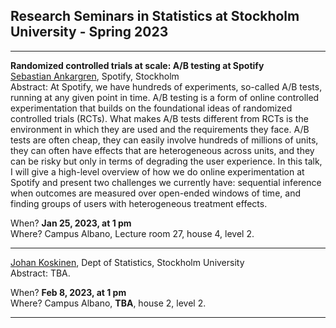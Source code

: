 ## Research Seminars in Statistics at Stockholm University - Spring 2023

---

**Randomized controlled trials at scale: A/B testing at Spotify**\
[Sebastian Ankargren](https://scholar.google.com/citations?hl=sv&user=G3XbN5MAAAAJ), Spotify, Stockholm\
Abstract: At Spotify, we have hundreds of experiments, so-called A/B tests, running at any given point in time. A/B testing is a form of online controlled experimentation that builds on the foundational ideas of randomized controlled trials (RCTs). What makes A/B tests different from RCTs is the environment in which they are used and the requirements they face. A/B tests are often cheap, they can easily involve hundreds of millions of units, they can often have effects that are heterogeneous across units, and they can be risky but only in terms of degrading the user experience. In this talk, I will give a high-level overview of how we do online experimentation at Spotify and present two challenges we currently have: sequential inference when outcomes are measured over open-ended windows of time, and finding groups of users with heterogeneous treatment effects.

When? **Jan 25, 2023, at 1 pm**\
Where? Campus Albano, Lecture room 27, house 4, level 2.

---

[Johan Koskinen](https://scholar.google.com/citations?user=IRwn3fYAAAAJ&hl=sv&oi=ao), Dept of Statistics, Stockholm University\
Abstract: TBA.

When? **Feb 8, 2023, at 1 pm**\
Where? Campus Albano, **TBA**, house 2, level 2.

---